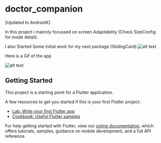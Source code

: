 # doctor_companion

[Updated to AndroidX]

In this project i mainnly focussed on screen Adaptability (Check SizeConfig for mode detail).

I also Started Some initial work for my next package (SlidingCard)
![alt text](https://github.com/PavieOlivier/doctor-appointment-flutter/raw/master/image/image.png)



Here is a Gif of the app


![alt text](https://github.com/PavieOlivier/doctor-appointment-flutter/raw/master/image/demo.gif)

## Getting Started

This project is a starting point for a Flutter application.

A few resources to get you started if this is your first Flutter project:

- [Lab: Write your first Flutter app](https://flutter.dev/docs/get-started/codelab)
- [Cookbook: Useful Flutter samples](https://flutter.dev/docs/cookbook)

For help getting started with Flutter, view our
[online documentation](https://flutter.dev/docs), which offers tutorials,
samples, guidance on mobile development, and a full API reference.
